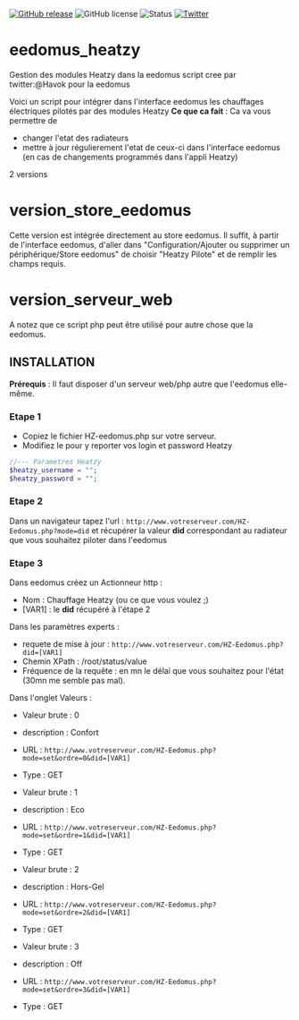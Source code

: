[![GitHub release](https://img.shields.io/github/release/aussitot/eedomus_heatzy.svg?style=flat-square)](https://github.com/aussitot/eedomus_heatzy/releases)
![GitHub license](https://img.shields.io/github/license/aussitot/eedomus_enedis.svg?style=flat-square)
![Status](https://img.shields.io/badge/Status-beta-red.svg?style=flat-square)
[![Twitter](https://img.shields.io/badge/twitter-@havok-blue.svg?style=flat-square)](http://twitter.com/havok)
# eedomus_heatzy
Gestion des modules Heatzy dans la eedomus
script cree par twitter:@Havok pour la eedomus

Voici un  script pour intégrer dans l'interface eedomus les chauffages électriques pilotés par des modules Heatzy
**Ce que ca fait** : Ca va vous permettre de
- changer l'etat des radiateurs
- mettre à jour régulierement l'etat de ceux-ci dans l'interface eedomus (en cas de changements programmés dans l'appli Heatzy)

2 versions
# version_store_eedomus

Cette version est intégrée directement au store eedomus. Il suffit, à partir de l'interface eedomus, d'aller dans "Configuration/Ajouter ou supprimer un périphérique/Store eedomus" de choisir "Heatzy Pilote" et de remplir les champs requis. 

# version_serveur_web
A notez que ce script php peut être utilisé pour autre chose que la eedomus.

## INSTALLATION

**Prérequis** : Il faut disposer d'un serveur web/php autre que l'eedomus elle-même.  

### Etape 1
- Copiez le fichier HZ-eedomus.php sur votre serveur.
- Modifiez le pour y reporter vos login et password Heatzy

```php
//--- Paramètres Heatzy
$heatzy_username = "";
$heatzy_password = "";
```
### Etape 2
Dans un navigateur tapez l'url : ```http://www.votreserveur.com/HZ-Eedomus.php?mode=did``` et récupérer la valeur **did** correspondant au radiateur que vous souhaitez piloter dans l'eedomus

### Etape 3
Dans eedomus créez un Actionneur http :
- Nom : Chauffage Heatzy (ou ce que vous voulez ;)
- [VAR1] : le **did** récupéré à l'étape 2

Dans les paramètres experts :
- requete de mise à jour : ```http://www.votreserveur.com/HZ-Eedomus.php?did=[VAR1]```
- Chemin XPath : /root/status/value
- Fréquence de la requête : en mn le délai que vous souhaitez pour l'état (30mn me semble pas mal).

Dans l'onglet Valeurs :
- Valeur brute : 0
- description : Confort
- URL : ```http://www.votreserveur.com/HZ-Eedomus.php?mode=set&ordre=0&did=[VAR1]```
- Type : GET

- Valeur brute : 1
- description : Eco
- URL : ```http://www.votreserveur.com/HZ-Eedomus.php?mode=set&ordre=1&did=[VAR1]```
- Type : GET

- Valeur brute : 2 
- description : Hors-Gel
- URL : ```http://www.votreserveur.com/HZ-Eedomus.php?mode=set&ordre=2&did=[VAR1]```
- Type : GET

- Valeur brute : 3
- description : Off
- URL : ```http://www.votreserveur.com/HZ-Eedomus.php?mode=set&ordre=3&did=[VAR1]```
- Type : GET
